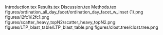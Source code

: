 Introduction.tex
Results.tex
Discussion.tex
Methods.tex
figures/ordination_all_day_facet/ordination_day_facet_w_inset (1).png
figures/l2fc1/l2fc1.png
figures/scatter_heavy_topN2/scatter_heavy_topN2.png
figures/LTP_blast_table/LTP_blast_table.png
figures/clost.tree/clost.tree.png
